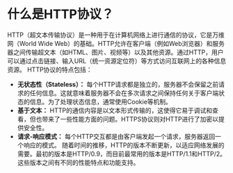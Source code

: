 # 什么是HTTP协议？
HTTP（超文本传输协议）是一种用于在计算机网络上进行通信的协议，它是万维网（World Wide Web）的基础。HTTP允许在客户端（例如Web浏览器）和服务器之间传输超文本（如HTML、图片、视频等）以及其他资源。通过HTTP，用户可以通过点击链接、输入URL（统一资源定位符）等方式访问互联网上的各种信息资源。
HTTP协议的特点包括：
+  **无状态性（Stateless）：** 每个HTTP请求都是独立的，服务器不会保留之前请求的任何信息。这就意味着服务器不会在多次请求之间保持任何关于客户端状态的信息。为了处理状态信息，通常使用Cookie等机制。 
+  **基于文本：** HTTP的通信内容是以文本形式传输的，这使得它易于调试和查看，但也带来了一些性能方面的问题。HTTPS协议则对HTTP进行了加密以提供安全性。 
+  **请求-响应模式：** 每个HTTP交互都是由客户端发起一个请求，服务器返回一个响应的模式。 
随着时间的推移，HTTP的版本不断更新，以适应网络发展的需要。最初的版本是HTTP/0.9，而目前最常用的版本是HTTP/1.1和HTTP/2。这些版本之间有不同的性能特点和功能支持。
